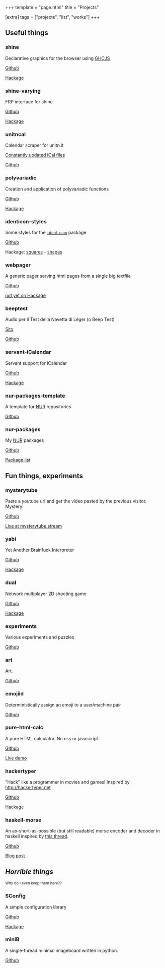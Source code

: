 +++
template = "page.html"
title = "Projects"

[extra]
tags = ["projects", "list", "works"]
+++


## Useful things

### shine

Declarative graphics for the browser using [GHCJS](https://github.com/ghcjs/ghcjs)

[Github](https://github.com/fgaz/shine)

[Hackage](https://hackage.haskell.org/package/shine)

### shine-varying

FRP interface for shine

[Github](https://github.com/fgaz/shine-varying)

[Hackage](https://hackage.haskell.org/package/shine-varying)

### unitncal

Calendar scraper for unitn.it

[Constantly updated iCal files](http://unitncal.fgaz.me)

[Github](https://github.com/fgaz/unitncal)

### polyvariadic

Creation and application of polyvariadic functions

[Github](https://github.com/fgaz/polyvariadic)

[Hackage](https://hackage.haskell.org/package/polyvariadic)

### identicon-styles

Some styles for the [`identicon`](http://hackage.haskell.org/package/identicon) package

[Github](https://github.com/fgaz/identicon-styles)

Hackage: [squares](https://hackage.haskell.org/package/identicon-style-squares) - [shapes]()

### webpager

A generic pager serving html pages from a single big textfile

[Github](https://github.com/fgaz/webpager)

[not yet on Hackage]()

### beeptest

Audio per il Test della Navetta di Léger (o Beep Test)

[Sito](http://fgaz.github.io/beeptest)

[Github](https://github.com/fgaz/beeptest)

### servant-iCalendar

Servant support for iCalendar

[Github](https://github.com/fgaz/servant-iCalendar)

[Hackage](https://hackage.haskell.org/package/servant-iCalendar)

### nur-packages-template

A template for [NUR](https://github.com/nix-community/NUR) repositories

[Github](https://github.com/nix-community/nur-packages-template)

### nur-packages

My [NUR](https://github.com/nix-community/NUR) packages

[Github](https://github.com/fgaz/nur-packages)

[Package list](https://nix-community.github.io/nur-search/repos/fgaz/)


## Fun things, experiments

### mysterytube

Paste a youtube url and get the video pasted by the previous visitor. Mystery!

[Github](https://github.com/fgaz/mysterytube/)

[Live at mysterytube.stream](http://mysterytube.stream)

### yabi

Yet Another Brainfuck Interpreter

[Github](https://github.com/fgaz/yabi)

[Hackage](https://hackage.haskell.org/package/yabi)

### dual

Network multiplayer 2D shooting game

[Github](https://github.com/fgaz/dual)

[Hackage](https://hackage.haskell.org/package/dual-game)

### experiments

Various experiments and puzzles

[Github](https://github.com/fgaz/experiments)

### art

Art.

[Github](https://github.com/fgaz/art)

### emojiid

Deterministically assign an emoji to a user/machine pair

[Github](https://github.com/fgaz/emojiid)

### pure-html-calc

A pure HTML calculator. No css or javascript.

[Github](https://github.com/fgaz/pure-html-calc/)

[Live demo](http://fgaz.github.io/pure-html-calc/)

### hackertyper

"Hack" like a programmer in movies and games! Inspired by http://hackertyper.net

[Github](https://github.com/fgaz/hackertyper)

[Hackage](https://hackage.haskell.org/package/hackertyper)

### haskell-morse

An as-short-as-possible (but still readable) morse encoder and decoder in haskell inspired by [this thread](http://www.reddit.com/r/programming/comments/7xjqb/who_can_write_the_smallesttidiestcleverest_morse/).

[Github](https://github.com/fgaz/haskell-morse)

[Blog post](/posts/2014-12-05-morse-translator-haskell/)


## *Horrible things*

<small>Why do I even keep them here??</small>

### SConfig

A simple configuration library

[Github](https://github.com/fgaz/SConfig)

[Hackage](https://hackage.haskell.org/package/SConfig)

### miniB

A single-thread minimal imageboard written in python.

[Github](https://github.com/fgaz/miniB)

